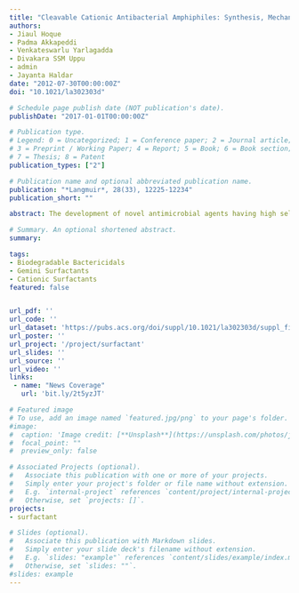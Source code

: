 ```yaml
---
title: "Cleavable Cationic Antibacterial Amphiphiles: Synthesis, Mechanism of Action, and Cytotoxicities"
authors:
- Jiaul Hoque
- Padma Akkapeddi
- Venkateswarlu Yarlagadda
- Divakara SSM Uppu
- admin
- Jayanta Haldar
date: "2012-07-30T00:00:00Z"
doi: "10.1021/la302303d"

# Schedule page publish date (NOT publication's date).
publishDate: "2017-01-01T00:00:00Z"

# Publication type.
# Legend: 0 = Uncategorized; 1 = Conference paper; 2 = Journal article;
# 3 = Preprint / Working Paper; 4 = Report; 5 = Book; 6 = Book section;
# 7 = Thesis; 8 = Patent
publication_types: ["2"]

# Publication name and optional abbreviated publication name.
publication: "*Langmuir*, 28(33), 12225-12234"
publication_short: ""

abstract: The development of novel antimicrobial agents having high selectivity toward bacterial cells over mammalian cells is urgently required to curb the widespread emergence of infectious diseases caused by pathogenic bacteria. Toward this end, we have developed a set of cationic dimeric amphiphiles (bearing cleavable amide linkages between the headgroup and the hydrocarbon tail with different methylene spacers) that showed high antibacterial activity against human pathogenic bacteria (Escherichia coli and Staphylococcus aureus) and low cytotoxicity. The Minimum Inhibitory Concentrations (MIC) were found to be very low for the dimeric amphiphiles and were lower or comparable to the monomeric counterpart. In the case of dimeric amphiphiles, MIC was found to decrease with the increase in the spacer chain length (n = 2 to 6) and again to increase at higher spacer length (n > 6). It was found that the compound with six methylene spacers was the most active among all of the amphiphiles (MICs = 10–13 μM). By fluorescence spectroscopy, fluorescence microscopy, and field-emission scanning electron microscopy (FESEM), it was revealed that these cationic amphiphiles interact with the negatively charged bacterial cell membrane and disrupt the membrane integrity, thus killing the bacteria. All of the cationic amphiphiles showed low hemolytic activity (HC50) and high selectivity against both gram-positive and gram-negative bacteria. The most active amphiphile (n = 6) had a 10–13-fold higher HC50 than did the MIC. Also, this amphiphile did not show any cytotoxicity against mammalian cells (HeLa cells) even at a concentration above the MIC (20 μM). The critical micellar concentration (CMC) values of gemini surfactants were found to be very low (CMC = 0.30–0.11 mM) and were 10–27 times smaller than the corresponding monomeric analogue (CMC = 2.9 mM). Chemical hydrolysis and thermogravimetric analysis (TGA) proved that these amphiphiles are quite stable under both acidic and thermal conditions. Collectively, these properties make the newly synthesized amphiphiles potentially superior disinfectants and antiseptics for various biomedical and biotechnological applications.

# Summary. An optional shortened abstract.
summary:

tags:
- Biodegradable Bactericidals
- Gemini Surfactants
- Cationic Surfactants
featured: false


url_pdf: ''
url_code: ''
url_dataset: 'https://pubs.acs.org/doi/suppl/10.1021/la302303d/suppl_file/la302303d_si_001.pdf'
url_poster: ''
url_project: '/project/surfactant'
url_slides: ''
url_source: ''
url_video: ''
links:
 - name: "News Coverage"
   url: 'bit.ly/2t5yzJT'

# Featured image
# To use, add an image named `featured.jpg/png` to your page's folder.
#image:
#  caption: 'Image credit: [**Unsplash**](https://unsplash.com/photos/jdD8gXaTZsc)'
#  focal_point: ""
#  preview_only: false

# Associated Projects (optional).
#   Associate this publication with one or more of your projects.
#   Simply enter your project's folder or file name without extension.
#   E.g. `internal-project` references `content/project/internal-project/index.md`.
#   Otherwise, set `projects: []`.
projects:
- surfactant

# Slides (optional).
#   Associate this publication with Markdown slides.
#   Simply enter your slide deck's filename without extension.
#   E.g. `slides: "example"` references `content/slides/example/index.md`.
#   Otherwise, set `slides: ""`.
#slides: example
---
```

